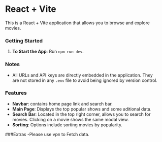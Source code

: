 # React + Vite

This is a React + Vite application that allows you to browse and explore movies.

### Getting Started

1. **To Start the App**: Run `npm run dev`.
   
### Notes

- All URLs and API keys are directly embedded in the application. They are not stored in any `.env` file to avoid being ignored by version control.

### Features
- **Navbar**: contains home page link and search bar.
- **Main Page**: Displays the top popular shows and some aditional data.
- **Search Bar**: Located in the top right corner, allows you to search for movies. Clicking on a movie shows the same modal view.
- **Sorting**: Options include sorting movies by popularity.

###Extras
-Please use vpn to Fetch data.
